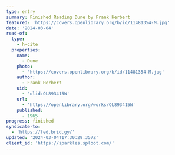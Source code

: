 ```yaml
---
type: entry
summary: Finished Reading Dune by Frank Herbert
featured: 'https://covers.openlibrary.org/b/id/11481354-M.jpg'
date: '2024-03-04'
read-of:
  type:
    - h-cite
  properties:
    name:
      - Dune
    photo:
      - 'https://covers.openlibrary.org/b/id/11481354-M.jpg'
    author:
      - Frank Herbert
    uid:
      - 'olid:OL893415W'
    url:
      - 'https://openlibrary.org/works/OL893415W'
    published:
      - 1965
progress: finished
syndicate-to:
  - 'https://fed.brid.gy/'
updated: '2024-03-04T17:30:29.357Z'
client_id: 'https://sparkles.sploot.com/'
---
```


